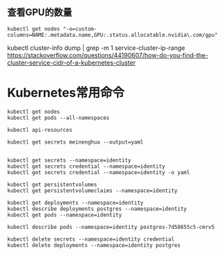 
## 查看GPU的数量
```
kubectl get nodes "-o=custom-columns=NAME:.metadata.name,GPU:.status.allocatable.nvidia\.com/gpu"
```


kubectl cluster-info dump | grep -m 1 service-cluster-ip-range
https://stackoverflow.com/questions/44190607/how-do-you-find-the-cluster-service-cidr-of-a-kubernetes-cluster


# Kubernetes常用命令
```
kubectl get nodes
kubectl get pods --all-namespaces

kubectl api-resources

kubectl get secrets meinenghua --output=yaml


kubectl get secrets --namespace=identity
kubectl get secrets credential --namespace=identity
kubectl get secrets credential --namespace=identity -o yaml

kubectl get persistentvolumes
kubectl get persistentvolumeclaims --namespace=identity

kubectl get deployments --namespace=identity
kubectl describe deployments postgres --namespace=identity
kubectl get pods --namespace=identity

kubectl describe pods --namespace=identity postgres-7d58655c5-cmrv5

kubectl delete secrets --namespace=identity credential
kubectl delete deployments --namespace=identity postgres

```
